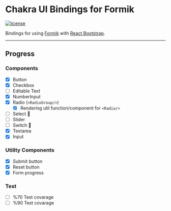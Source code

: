# Chakra UI Bindings for Formik

[![license](https://badgen.now.sh/badge/license/MIT)](./LICENSE)

Bindings for using [Formik](https://github.com/jaredpalmer/formik) with [React Bootstrap](https://react-bootstrap.github.io).

---

## Progress

### Components

- [x] Button
- [x] Checkbox
- [ ] Editable Text
- [x] NumberInput
- [x] Radio (`<RadioGroup/>`)
  - [x] Rendering util function/component for `<Radio/>`
- [ ] Select 👀
- [ ] Slider
- [ ] Switch 👀
- [x] Textarea
- [x] Input

### Utility Components

- [x] Submit button
- [x] Reset button
- [x] Form progress

### Test

- [ ] %70 Test covarage
- [ ] %90 Test covarage

